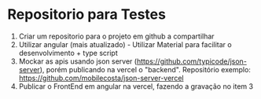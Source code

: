 # Repositorio para Testes

1) Criar um repositorio para o projeto em github a compartilhar
2) Utilizar angular (mais atualizado) - Utilizar Material para facilitar o desenvolvimento + type script
3) Mockar as apis usando json server (https://github.com/typicode/json-server), porém publicando na vercel o "backend". Repositório exemplo: https://github.com/mobilecosta/json-server-vercel
4) Publicar o FrontEnd em angular na vercel, fazendo a gravação no item 3
